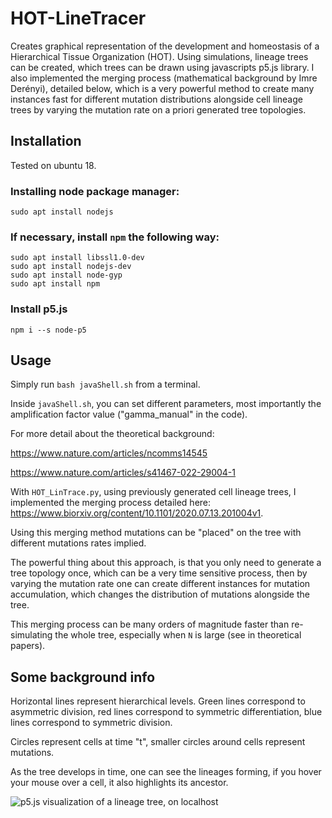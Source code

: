# HOT-LineTracer
Creates graphical representation of the development and homeostasis of a Hierarchical Tissue Organization (HOT).
Using simulations, lineage trees can be created, which trees can be drawn using javascripts p5.js library. 
I also implemented the merging process (mathematical background by Imre Derényi), detailed below, which is a very powerful method to create many instances fast for different mutation distributions alongside cell lineage trees by varying the mutation rate on a priori generated tree topologies.


## Installation
Tested on ubuntu 18.

### Installing node package manager:
`sudo apt install nodejs`
### If necessary, install `npm` the following way:
```
sudo apt install libssl1.0-dev
sudo apt install nodejs-dev
sudo apt install node-gyp
sudo apt install npm
```
### Install p5.js
`npm i --s node-p5`

## Usage

Simply run `bash javaShell.sh` from a terminal.

Inside `javaShell.sh`, you can set different parameters,
most importantly the amplification factor value ("gamma_manual" in the code).

For more detail about the theoretical background:
 
https://www.nature.com/articles/ncomms14545

https://www.nature.com/articles/s41467-022-29004-1

With `HOT_LinTrace.py`, using previously generated cell lineage trees,
I implemented the merging process detailed here: 
https://www.biorxiv.org/content/10.1101/2020.07.13.201004v1.

Using this merging method mutations can be "placed" on the tree with different mutations rates implied.

The powerful thing about this approach, is that you only need to generate a tree topology once,
which can be a very time sensitive process, then by varying the mutation rate one can create different instances for mutation accumulation, which changes the distribution of mutations alongside the tree.

This merging process can be many orders of magnitude faster than re-simulating the whole tree, especially when `N` is large (see in theoretical papers).

## Some background info
Horizontal lines represent hierarchical levels.
Green lines correspond to asymmetric division,
red lines correspond to symmetric differentiation,
blue lines correspond to symmetric division.

Circles represent cells at time "t", smaller circles around cells represent mutations.

As the tree develops in time, one can see the lineages forming,
if you hover your mouse over a cell, it also highlights its ancestor.

![p5.js visualization of a lineage tree, on localhost](https://imgur.com/a/bGMVpX1)
